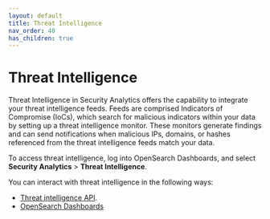 ```yaml
---
layout: default
title: Threat Intelligence
nav_order: 40
has_children: true
---
```


# Threat Intelligence

Threat Intelligence in Security Analytics offers the capability to integrate your threat intelligence feeds. Feeds are comprised Indicators of Compromise (IoCs), which search for malicious indicators within your data by setting up a threat intelligence monitor. These monitors generate findings and can send notifications when malicious IPs, domains, or hashes referenced from the threat intelligence feeds match your data.

To access threat intelligence, log into OpenSearch Dashboards, and select **Security Analytics** > **Threat Intelligence**.

You can interact with threat intelligence in the following ways:

- [Threat intelligence API]({{site.url}}{{site.baseurl}}/security-analytics/threat-intelligence/api/threat-intel-api/).
- [OpenSearch Dashboards]({{site.url}}{{site.baseurl}}/security-analytics/threat-intelligence/getting-started/)